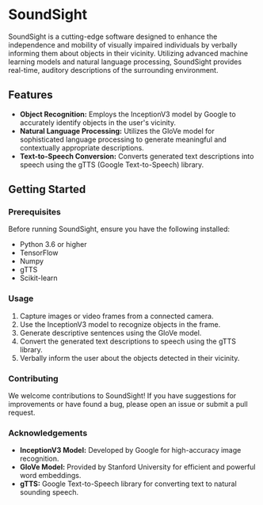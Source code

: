 # SoundSight
SoundSight is a cutting-edge software designed to enhance the independence and mobility of visually impaired individuals by verbally informing them about objects in their vicinity. Utilizing advanced machine learning models and natural language processing, SoundSight provides real-time, auditory descriptions of the surrounding environment.

## Features
- **Object Recognition:** Employs the InceptionV3 model by Google to accurately identify objects in the user's vicinity.
- **Natural Language Processing:** Utilizes the GloVe model for sophisticated language processing to generate meaningful and contextually appropriate descriptions.
- **Text-to-Speech Conversion:** Converts generated text descriptions into speech using the gTTS (Google Text-to-Speech) library.

## Getting Started
### Prerequisites
Before running SoundSight, ensure you have the following installed:
- Python 3.6 or higher
- TensorFlow
- Numpy
- gTTS
- Scikit-learn

### Usage
1. Capture images or video frames from a connected camera.
2. Use the InceptionV3 model to recognize objects in the frame.
3. Generate descriptive sentences using the GloVe model.
4. Convert the generated text descriptions to speech using the gTTS library.
5. Verbally inform the user about the objects detected in their vicinity.

### Contributing
We welcome contributions to SoundSight! If you have suggestions for improvements or have found a bug, please open an issue or submit a pull request.

### Acknowledgements
- **InceptionV3 Model:** Developed by Google for high-accuracy image recognition.
- **GloVe Model:** Provided by Stanford University for efficient and powerful word embeddings.
- **gTTS:** Google Text-to-Speech library for converting text to natural sounding speech.
